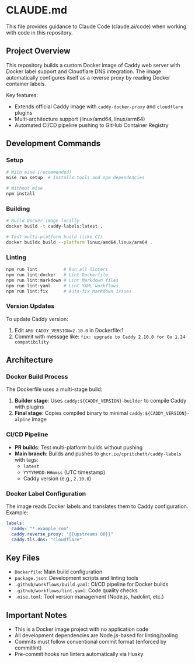 # CLAUDE.md

This file provides guidance to Claude Code (claude.ai/code) when working with code in this repository.

## Project Overview

This repository builds a custom Docker image of Caddy web server with Docker label support and
Cloudflare DNS integration. The image automatically configures itself as a reverse proxy by reading
Docker container labels.

Key features:

- Extends official Caddy image with `caddy-docker-proxy` and `cloudflare` plugins
- Multi-architecture support (linux/amd64, linux/arm64)
- Automated CI/CD pipeline pushing to GitHub Container Registry

## Development Commands

### Setup

```bash
# With mise (recommended)
mise run setup  # Installs tools and npm dependencies

# Without mise
npm install
```

### Building

```bash
# Build Docker image locally
docker build -t caddy-labels:latest .

# Test multi-platform build (like CI)
docker buildx build --platform linux/amd64,linux/arm64 .
```

### Linting

```bash
npm run lint          # Run all linters
npm run lint:docker   # Lint Dockerfile
npm run lint:markdown # Lint Markdown files
npm run lint:yaml     # Lint YAML workflows
npm run lint:fix      # Auto-fix Markdown issues
```

### Version Updates

To update Caddy version:

1. Edit `ARG CADDY_VERSION=2.10.0` in Dockerfile:1
2. Commit with message like: `fix: upgrade to Caddy 2.10.0 for Go 1.24 compatibility`

## Architecture

### Docker Build Process

The Dockerfile uses a multi-stage build:

1. **Builder stage**: Uses `caddy:${CADDY_VERSION}-builder` to compile Caddy with plugins
2. **Final stage**: Copies compiled binary to minimal `caddy:${CADDY_VERSION}-alpine` image

### CI/CD Pipeline

- **PR builds**: Test multi-platform builds without pushing
- **Main branch**: Builds and pushes to `ghcr.io/cpritchett/caddy-labels` with tags:
  - `latest`
  - `YYYYMMDD-HHmmss` (UTC timestamp)
  - Caddy version (e.g., `2.10.0`)

### Docker Label Configuration

The image reads Docker labels and translates them to Caddy configuration. Example:

```yaml
labels:
  caddy: "*.example.com"
  caddy.reverse_proxy: "{{upstreams 80}}"
  caddy.tls.dns: "cloudflare"
```

## Key Files

- `Dockerfile`: Main build configuration
- `package.json`: Development scripts and linting tools
- `.github/workflows/build.yaml`: CI/CD pipeline for Docker builds
- `.github/workflows/lint.yaml`: Code quality checks
- `.mise.toml`: Tool version management (Node.js, hadolint, etc.)

## Important Notes

- This is a Docker image project with no application code
- All development dependencies are Node.js-based for linting/tooling
- Commits must follow conventional commit format (enforced by commitlint)
- Pre-commit hooks run linters automatically via Husky
